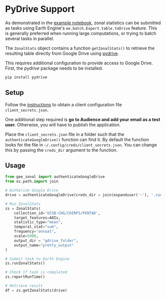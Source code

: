 # PyDrive Support

As demonstrated in the [example notebook](zonal_statistics_example), zonal statistics can be submitted as tasks using Earth Engine's `ee.batch.Export.table.toDrive` feature. This is generally preferred when running large computations, or trying to batch several tasks in parallel.

The `ZonalStats` object contains a function `getZonalStats()` to retrieve the resulting table directly from Google Drive using [pydrive](https://pythonhosted.org/PyDrive/).

This requires additional configuration to provide access to Google Drive. First, the *pydrive* package needs to be installed.

``` sh
pip install pydrive
```

## Setup

Follow the [instructions](https://pythonhosted.org/PyDrive/quickstart.html) to obtain a client configuration file `client_secrets.json`.

One additional step required is **go to Audience and add your email as a test user.** Otherwise, you will have to publish the application.

Place the `client_secrets.json` file in a folder such that the `authenticateGoogleDrive()` function can find it. By default the function looks for the file in `~/.config/creds/client_secrets.json`. You can change this by passing the `creds_dir` argument to the function.

## Usage

``` python
from gee_zonal import authenticateGoogleDrive
from os.path.import join

# Authorize Google Drive
drive = authenticateGoogleDrive(creds_dir = join(expanduser('~'), '.config', 'creds')) # Change to path where you stored client_secrets file

# Run ZonalStats
zs = ZonalStats(
    collection_id='UCSB-CHG/CHIRPS/PENTAD',
    target_features=AOIs,
    statistic_type="mean",
    temporal_stat="sum",
    frequency="annual",
    scale=5000,
    output_dir = "gdrive_folder",
    output_name="pretty_output"
)

# Submit task to Earth Engine
zs.runZonalStats()

# Check if task is completed
zs.reportRunTime()

# Retrieve result
df = zs.getZonalStats(drive)
```
